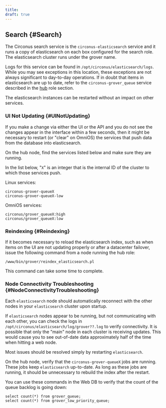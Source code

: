 ```yaml
---
title:
draft: true
---
```


## Search {#Search}
The Circonus search service is the `circonus-elasticsearch` service and it runs a copy of elasticsearch on each box configured for the search role.  The elasticsearch cluster runs under the grover name.

Logs for this service can be found in `/opt/circonus/elasticsearch/logs`. While you may see exceptions in this location, these exceptions are not always significant to day-to-day operations.  If in doubt that items in elasticsearch are up to date, refer to the `circonus-grover_queue` service described in the  [hub](/Roles/hub.md#circonus-grover_queue) role section.

The elasticsearch instances can be restarted without an impact on other services.


### UI Not Updating {#UINotUpdating}
If you make a change via either the UI or the API and you do not see the changes appear in the interface within a few seconds, then it might be necessary to restart (or "clear" on OmniOS) the services that push data from the database into elasticsearch.

On the hub node, find the services listed below and make sure they are running.

In the list below, "`X`" is an integer that is the internal ID of the cluster to which those services push.

Linux services:
```
circonus-grover-queueX
circonus-grover-queueX-low
```

OmniOS services:
```
circonus/grover_queueX:high
circonus/grover_queueX:low
```


### Reindexing {#Reindexing}
If it becomes necessary to reload the elasticsearch index, such as when items on the UI are not updating properly or after a datacenter failover, issue the following command from a node running the hub role:
```
/www/bin/grover/reindex_elasticsearch.pl
```

This command can take some time to complete.


### Node Connectivity Troubleshooting {#NodeConnectivityTroubleshooting}
Each `elasticsearch` node should automatically reconnect with the other nodes in your `elasticsearch` cluster upon startup.

If `elasticsearch` nodes appear to be running, but not communicating with each other, you can check the logs in `/opt/circonus/elasticsearch/log/grover??.log` to verify connectivity. It is possible that only the "main" node in each cluster is receiving updates. This would cause you to see out-of-date data approximately half of the time when hitting a web node.

Most issues should be resolved simply by restarting `elasticsearch`.

On the hub node, verify that the `circonus-grover-queueX` jobs are running. These jobs keep `elasticsearch` up-to-date. As long as these jobs are running, it should be unnecessary to rebuild the index after the restart.

You can use these commands in the Web DB to verify that the count of the queue backlog is going down:

```
select count(*) from grover_queue;
select count(*) from grover_low_priority_queue;
```
